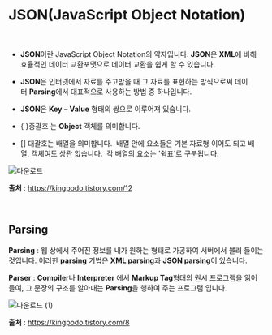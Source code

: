 # JSON(JavaScript Object Notation)

<br/>

- **JSON**이란 JavaScript Object Notation의 약자입니다.  **JSON**은 **XML**에 비해 효율적인 데이터 교환포맷으로 데이터 교환을 쉽게 할 수 있습니다.
 
- **JSON**은 인터넷에서 자료를 주고받을 때 그 자료를 표현하는 방식으로써 데이터 **Parsing**에서 대표적으로 사용하는 방법 중 하나입니다. 

- **JSON**은 **Key** – **Value** 형태의 쌍으로 이루어져 있습니다.

- { }중괄호 는 **Object** 객체를 의미합니다.

- [] 대괄호는 배열을 의미합니다. 
    배열 안에 요소들은 기본 자료형 이어도 되고 배열, 객체여도 상관 없습니다.  
    각 배열의 요소는 '쉼표'로 구분됩니다.
    
    
![다운로드](https://user-images.githubusercontent.com/57824945/72894696-42324680-3d5f-11ea-8a97-cac317354873.png)

**출처** : https://kingpodo.tistory.com/12


<br/>

## Parsing


**Parsing** : 웹 상에서 주어진 정보를 내가 원하는 형태로 가공하여 서버에서 불러 들이는 것입니다.
    이러한 **parsing** 기법은 **XML parsing**과 **JSON parsing**이 있습니다.

 **Parser** : **Compiler**나 **Interpreter** 에서 **Markup Tag**형태의 원시 프로그램을 읽어 들여, 그 문장의 
   구조를 알아내는 **Parsing**을 행하여 주는 프로그램 입니다.
   
   ![다운로드 (1)](https://user-images.githubusercontent.com/57824945/72894915-a9e89180-3d5f-11ea-94b0-7a2feac521c4.png)

**출처** : https://kingpodo.tistory.com/8
